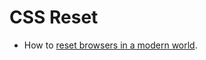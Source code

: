 # CSS Reset

-   How to [reset browsers in a modern world](https://www.youtube.com/watch?v=GAjoVRmipcU).
